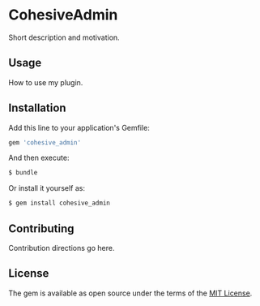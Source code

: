 # CohesiveAdmin
Short description and motivation.

## Usage
How to use my plugin.

## Installation
Add this line to your application's Gemfile:

```ruby
gem 'cohesive_admin'
```

And then execute:
```bash
$ bundle
```

Or install it yourself as:
```bash
$ gem install cohesive_admin
```

## Contributing
Contribution directions go here.

## License
The gem is available as open source under the terms of the [MIT License](http://opensource.org/licenses/MIT).
